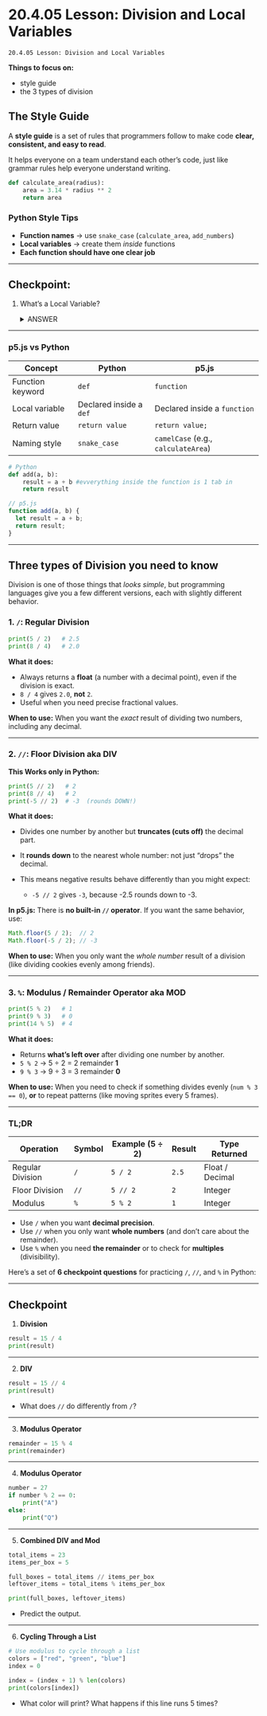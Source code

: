# 20.4.05 Lesson: Division and Local Variables
```
20.4.05 Lesson: Division and Local Variables
```

**Things to focus on:**
* style guide
* the 3 types of division

## The Style Guide

A **style guide** is a set of rules that programmers follow to make code **clear, consistent, and easy to read**.

It helps everyone on a team understand each other’s code, just like grammar rules help everyone understand writing.

```python
def calculate_area(radius):
    area = 3.14 * radius ** 2
    return area
```

### Python Style Tips

* **Function names** → use `snake_case` (`calculate_area`, `add_numbers`)
* **Local variables** → create them *inside* functions
* **Each function should have one clear job**

---
## Checkpoint: 

1. What’s a Local Variable?
    <details>
      <summary>ANSWER</summary>
      
      A **local variable** is a variable that lives *inside a function*.
    It only exists while the function is running.
    ```python
    def add(a, b):
        result = a + b    # result is local to this function
        return result
    ```

    If you try to print `result` outside the function, it won’t work, it’s gone from memory once the function ends.

    </details>



---

### p5.js vs Python

| Concept          | Python                  | p5.js                               |
| ---------------- | ----------------------- | ----------------------------------- |
| Function keyword | `def`                   | `function`                          |
| Local variable   | Declared inside a `def` | Declared inside a `function`        |
| Return value     | `return value`          | `return value;`                     |
| Naming style     | `snake_case`            | `camelCase` (e.g., `calculateArea`) |


```python
# Python
def add(a, b):
    result = a + b #evverything inside the function is 1 tab in
    return result
```

```javascript
// p5.js
function add(a, b) {
  let result = a + b;
  return result;
}
```

---

## **Three types of Division you need to know**

Division is one of those things that *looks simple*, but programming languages give you a few different versions, each with slightly different behavior.


### 1. `/`: **Regular Division**

```python
print(5 / 2)   # 2.5
print(8 / 4)   # 2.0
```

**What it does:**

* Always returns a **float** (a number with a decimal point), even if the division is exact.
* `8 / 4` gives `2.0`, **not** `2`.
* Useful when you need precise fractional values.

 **When to use:**
When you want the *exact* result of dividing two numbers, including any decimal.

---

### 2. `//`: **Floor Division** aka DIV
**This Works only in Python:**

```python
print(5 // 2)   # 2
print(8 // 4)   # 2
print(-5 // 2)  # -3  (rounds DOWN!)
```

**What it does:**

* Divides one number by another but **truncates (cuts off)** the decimal part.
* It **rounds down** to the nearest whole number: not just “drops” the decimal.
* This means negative results behave differently than you might expect:

  * `-5 // 2` gives `-3`, because -2.5 rounds down to -3.

**In p5.js:**
There is **no built-in `//` operator**.
If you want the same behavior, use:

```javascript
Math.floor(5 / 2);  // 2
Math.floor(-5 / 2); // -3
```
 **When to use:**
When you only want the *whole number* result of a division (like dividing cookies evenly among friends).

---

### 3. `%`: **Modulus / Remainder Operator** aka MOD

```python
print(5 % 2)   # 1
print(9 % 3)   # 0
print(14 % 5)  # 4
```

**What it does:**

* Returns **what’s left over** after dividing one number by another.
* `5 % 2` → 5 ÷ 2 = 2 remainder **1**
* `9 % 3` → 9 ÷ 3 = 3 remainder **0**

 **When to use:**
When you need to check if something divides evenly (`num % 3 == 0`),
**or** to repeat patterns (like moving sprites every 5 frames).

---

### **TL;DR**

| Operation        | Symbol | Example (5 ÷ 2) | Result | Type Returned   |
| ---------------- | ------ | --------------- | ------ | --------------- | 
| Regular Division | `/`    | `5 / 2`         | `2.5`  | Float / Decimal | 
| Floor Division   | `//`   | `5 // 2`        | `2`    | Integer         | 
| Modulus          | `%`    | `5 % 2`         | `1`    | Integer         | 


* Use `/` when you want **decimal precision**.
* Use `//` when you only want **whole numbers** (and don’t care about the remainder).
* Use `%` when you need **the remainder** or to check for **multiples** (divisibility).



Here’s a set of **6 checkpoint questions** for practicing `/`, `//`, and `%` in Python:

---

## Checkpoint

1. **Division**

```python
result = 15 / 4
print(result)
```

---

2. **DIV**

```python
result = 15 // 4
print(result)
```

* What does `//` do differently from `/`?

---

3. **Modulus Operator**

```python
remainder = 15 % 4
print(remainder)
```

---

4. **Modulus Operator**

```python
number = 27
if number % 2 == 0:
    print("A")
else:
    print("Q")
```

---

5. **Combined DIV and Mod**

```python
total_items = 23
items_per_box = 5

full_boxes = total_items // items_per_box
leftover_items = total_items % items_per_box

print(full_boxes, leftover_items)
```

* Predict the output.

---

6. **Cycling Through a List**

```python
# Use modulus to cycle through a list
colors = ["red", "green", "blue"]
index = 0

index = (index + 1) % len(colors)
print(colors[index])
```

* What color will print? What happens if this line runs 5 times?
